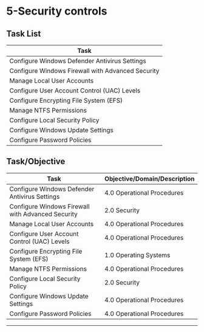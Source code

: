 # 5-Security controls

## Task List


| Task                           |
|--------------------------------|
| Configure Windows Defender Antivirus Settings |
| Configure Windows Firewall with Advanced Security |
| Manage Local User Accounts     |
| Configure User Account Control (UAC) Levels |
| Configure Encrypting File System (EFS) |
| Manage NTFS Permissions        |
| Configure Local Security Policy|
| Configure Windows Update Settings|
| Configure Password Policies    |






## Task/Objective


| Task                           | Objective/Domain/Description                                      |
|--------------------------------|------------------------------------------------------------------|
| Configure Windows Defender Antivirus Settings | 4.0 Operational Procedures                        |
| Configure Windows Firewall with Advanced Security | 2.0 Security                                   |
| Manage Local User Accounts     | 4.0 Operational Procedures                                        |
| Configure User Account Control (UAC) Levels | 4.0 Operational Procedures                          |
| Configure Encrypting File System (EFS) | 1.0 Operating Systems                                     |
| Manage NTFS Permissions        | 4.0 Operational Procedures                                        |
| Configure Local Security Policy| 2.0 Security                                                     |
| Configure Windows Update Settings| 4.0 Operational Procedures                                      |
| Configure Password Policies    | 4.0 Operational Procedures                                        |

---


